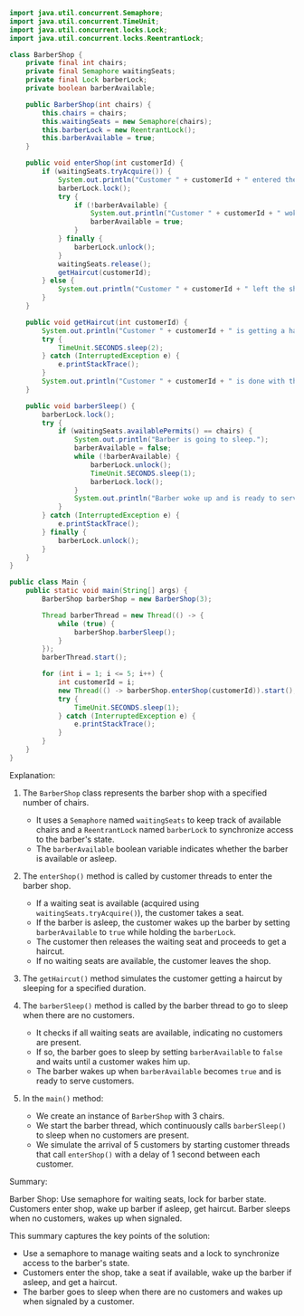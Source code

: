 ```java
import java.util.concurrent.Semaphore;
import java.util.concurrent.TimeUnit;
import java.util.concurrent.locks.Lock;
import java.util.concurrent.locks.ReentrantLock;

class BarberShop {
    private final int chairs;
    private final Semaphore waitingSeats;
    private final Lock barberLock;
    private boolean barberAvailable;

    public BarberShop(int chairs) {
        this.chairs = chairs;
        this.waitingSeats = new Semaphore(chairs);
        this.barberLock = new ReentrantLock();
        this.barberAvailable = true;
    }

    public void enterShop(int customerId) {
        if (waitingSeats.tryAcquire()) {
            System.out.println("Customer " + customerId + " entered the shop and took a seat.");
            barberLock.lock();
            try {
                if (!barberAvailable) {
                    System.out.println("Customer " + customerId + " woke up the barber.");
                    barberAvailable = true;
                }
            } finally {
                barberLock.unlock();
            }
            waitingSeats.release();
            getHaircut(customerId);
        } else {
            System.out.println("Customer " + customerId + " left the shop because all chairs were occupied.");
        }
    }

    public void getHaircut(int customerId) {
        System.out.println("Customer " + customerId + " is getting a haircut.");
        try {
            TimeUnit.SECONDS.sleep(2);
        } catch (InterruptedException e) {
            e.printStackTrace();
        }
        System.out.println("Customer " + customerId + " is done with the haircut and leaving the shop.");
    }

    public void barberSleep() {
        barberLock.lock();
        try {
            if (waitingSeats.availablePermits() == chairs) {
                System.out.println("Barber is going to sleep.");
                barberAvailable = false;
                while (!barberAvailable) {
                    barberLock.unlock();
                    TimeUnit.SECONDS.sleep(1);
                    barberLock.lock();
                }
                System.out.println("Barber woke up and is ready to serve customers.");
            }
        } catch (InterruptedException e) {
            e.printStackTrace();
        } finally {
            barberLock.unlock();
        }
    }
}

public class Main {
    public static void main(String[] args) {
        BarberShop barberShop = new BarberShop(3);

        Thread barberThread = new Thread(() -> {
            while (true) {
                barberShop.barberSleep();
            }
        });
        barberThread.start();

        for (int i = 1; i <= 5; i++) {
            int customerId = i;
            new Thread(() -> barberShop.enterShop(customerId)).start();
            try {
                TimeUnit.SECONDS.sleep(1);
            } catch (InterruptedException e) {
                e.printStackTrace();
            }
        }
    }
}
```

Explanation:

1. The `BarberShop` class represents the barber shop with a specified number of chairs.
   - It uses a `Semaphore` named `waitingSeats` to keep track of available chairs and a `ReentrantLock` named `barberLock` to synchronize access to the barber's state.
   - The `barberAvailable` boolean variable indicates whether the barber is available or asleep.

2. The `enterShop()` method is called by customer threads to enter the barber shop.
   - If a waiting seat is available (acquired using `waitingSeats.tryAcquire()`), the customer takes a seat.
   - If the barber is asleep, the customer wakes up the barber by setting `barberAvailable` to `true` while holding the `barberLock`.
   - The customer then releases the waiting seat and proceeds to get a haircut.
   - If no waiting seats are available, the customer leaves the shop.

3. The `getHaircut()` method simulates the customer getting a haircut by sleeping for a specified duration.

4. The `barberSleep()` method is called by the barber thread to go to sleep when there are no customers.
   - It checks if all waiting seats are available, indicating no customers are present.
   - If so, the barber goes to sleep by setting `barberAvailable` to `false` and waits until a customer wakes him up.
   - The barber wakes up when `barberAvailable` becomes `true` and is ready to serve customers.

5. In the `main()` method:
   - We create an instance of `BarberShop` with 3 chairs.
   - We start the barber thread, which continuously calls `barberSleep()` to sleep when no customers are present.
   - We simulate the arrival of 5 customers by starting customer threads that call `enterShop()` with a delay of 1 second between each customer.

Summary:

Barber Shop: Use semaphore for waiting seats, lock for barber state. Customers enter shop, wake up barber if asleep, get haircut. Barber sleeps when no customers, wakes up when signaled.

This summary captures the key points of the solution:
- Use a semaphore to manage waiting seats and a lock to synchronize access to the barber's state.
- Customers enter the shop, take a seat if available, wake up the barber if asleep, and get a haircut.
- The barber goes to sleep when there are no customers and wakes up when signaled by a customer.